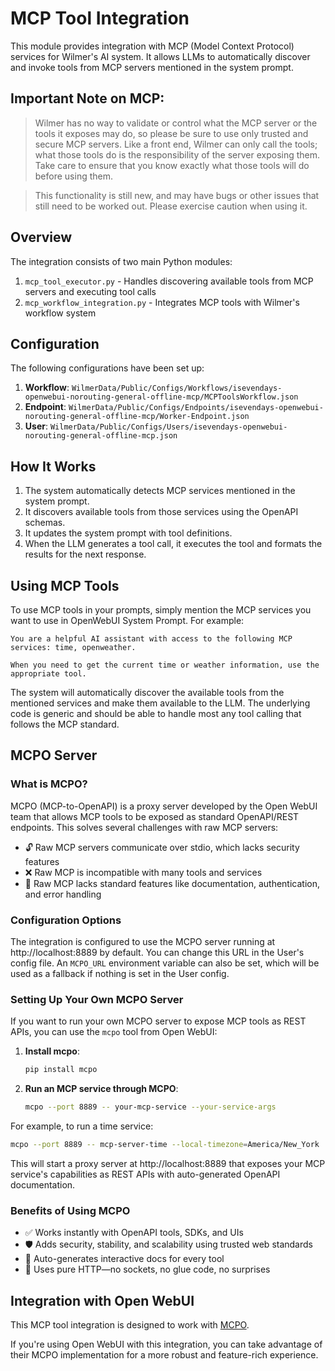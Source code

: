 # MCP Tool Integration

This module provides integration with MCP (Model Context Protocol) services for Wilmer's AI system. It allows LLMs to automatically discover and invoke tools from MCP servers mentioned in the system prompt.

## Important Note on MCP: 

> Wilmer has no way to validate or control what the MCP server or the tools it exposes may do, so please be
> sure to use only trusted and secure MCP servers. Like a front end, Wilmer can only call the tools; what those
> tools do is the responsibility of the server exposing them. Take care to ensure that you know exactly what those
> tools will do before using them.

> This functionality is still new, and may have bugs or other issues that still need to be worked out.
> Please exercise caution when using it.

## Overview

The integration consists of two main Python modules:

1. `mcp_tool_executor.py` - Handles discovering available tools from MCP servers and executing tool calls
2. `mcp_workflow_integration.py` - Integrates MCP tools with Wilmer's workflow system

## Configuration

The following configurations have been set up:

1. **Workflow**: `WilmerData/Public/Configs/Workflows/isevendays-openwebui-norouting-general-offline-mcp/MCPToolsWorkflow.json`
2. **Endpoint**: `WilmerData/Public/Configs/Endpoints/isevendays-openwebui-norouting-general-offline-mcp/Worker-Endpoint.json`
3. **User**: `WilmerData/Public/Configs/Users/isevendays-openwebui-norouting-general-offline-mcp.json`

## How It Works

1. The system automatically detects MCP services mentioned in the system prompt.
2. It discovers available tools from those services using the OpenAPI schemas.
3. It updates the system prompt with tool definitions.
4. When the LLM generates a tool call, it executes the tool and formats the results for the next response.

## Using MCP Tools

To use MCP tools in your prompts, simply mention the MCP services you want to use in OpenWebUI System Prompt. For example:

```
You are a helpful AI assistant with access to the following MCP services: time, openweather.

When you need to get the current time or weather information, use the appropriate tool.
```

The system will automatically discover the available tools from the mentioned services and make them available to the LLM. The underlying code is generic and should be able to handle most any tool calling that follows the MCP standard.

## MCPO Server

### What is MCPO?

MCPO (MCP-to-OpenAPI) is a proxy server developed by the Open WebUI team that allows MCP tools to be exposed as standard OpenAPI/REST endpoints. This solves several challenges with raw MCP servers:

- 🔓 Raw MCP servers communicate over stdio, which lacks security features
- ❌ Raw MCP is incompatible with many tools and services
- 🧩 Raw MCP lacks standard features like documentation, authentication, and error handling

### Configuration Options

The integration is configured to use the MCPO server running at http://localhost:8889 by default. You can change this URL in the User's config file. An `MCPO_URL` environment variable can also be set, which will be used as a fallback if nothing is set in the User config.

### Setting Up Your Own MCPO Server

If you want to run your own MCPO server to expose MCP tools as REST APIs, you can use the `mcpo` tool from Open WebUI:

1. **Install mcpo**:
   ```bash
   pip install mcpo
   ```

2. **Run an MCP service through MCPO**:
   ```bash
   mcpo --port 8889 -- your-mcp-service --your-service-args
   ```

For example, to run a time service:
```bash
mcpo --port 8889 -- mcp-server-time --local-timezone=America/New_York
```

This will start a proxy server at http://localhost:8889 that exposes your MCP service's capabilities as REST APIs with auto-generated OpenAPI documentation.

### Benefits of Using MCPO

- ✅ Works instantly with OpenAPI tools, SDKs, and UIs
- 🛡 Adds security, stability, and scalability using trusted web standards
- 🧠 Auto-generates interactive docs for every tool
- 🔌 Uses pure HTTP—no sockets, no glue code, no surprises

## Integration with Open WebUI

This MCP tool integration is designed to work with [MCPO](https://github.com/open-webui/mcpo).

If you're using Open WebUI with this integration, you can take advantage of their MCPO implementation for a more robust and feature-rich experience. 
